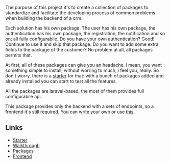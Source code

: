 The purpose of this project it's to create a collection of packages to standardize and facilitate the developing process of common problems when building the backend of a crm.

Each solution has his own package. The user has his own package, the authentication has his own package, the registration, the notification and so on; all fully configurabile. 
Do you have your own authentication? Good! Continue to use it and skip that package. 
Do you want to add some extra fields to the package of the customer? No problem at all, all packages permits that.

At first, all of these packages can give you an headache, i mean, you want something simple to install, without worring to much, i feel you, really. So don't worry, there is a [starter](docs/starter.md) for that: with a bunch of packages added and already installed you can start to test all the features.

All the packages are laravel-based, the most of them provides full configurabile api.

This package provides only the backend with a sets of endpoints, so a frontend it's still required. You can write your own or use [this](https://github.com/railken/vue-admin-start).

## Links

* [Starter](docs/starter.md)
* [Walkthrough](docs/walkthrough.md)
* [Packages](docs/packages.md)
* [Frontend](https://github.com/railken/vue-admin-start)
